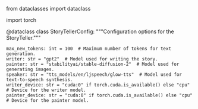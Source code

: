 from dataclasses import dataclass

import torch


@dataclass
class StoryTellerConfig:
    """Configuration options for the StoryTeller."""

    max_new_tokens: int = 100  # Maximum number of tokens for text generation.
    writer: str = "gpt2"  # Model used for writing the story.
    painter: str = "stabilityai/stable-diffusion-2"  # Model used for generating images.
    speaker: str = "tts_models/en/ljspeech/glow-tts"  # Model used for text-to-speech synthesis.
    writer_device: str = "cuda:0" if torch.cuda.is_available() else "cpu"  # Device for the writer model.
    painter_device: str = "cuda:0" if torch.cuda.is_available() else "cpu"  # Device for the painter model.

